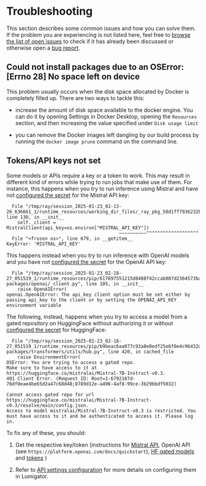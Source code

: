 # Troubleshooting

This section describes some common issues and how you can solve them.
If the problem you are experiencing is not listed here, feel free to
[browse the list of open issues](https://github.com/mozilla-ai/lumigator/issues)
to check if it has already been discussed or otherwise open a
[bug report](https://github.com/mozilla-ai/lumigator/issues/new?template=bug_report.yaml).

## Could not install packages due to an OSError: [Errno 28] No space left on device

This problem usually occurs when the disk space allocated by Docker is completely
filled up. There are two ways to tackle this:

- increase the amount of disk space available to the docker engine. You can do it
by opening Settings in Docker Desktop, opening the `Resources` section, and then
increasing the value specified under `Disk usage limit`

- you can remove the Docker images left dangling by our build process by running the
`docker image prune` command on the command line.


## Tokens/API keys not set

Some models or APIs require a key or a token to work. This may result in different
kind of errors while trying to run jobs that make use of them. For instance, this
happens when you try to run inference using Mistral and have not [configured the secret](../operations-guide/configuration.html#api-settings) for the Mistral API key:

```
  File "/tmp/ray/session_2025-01-23_02-13-26_636661_1/runtime_resources/working_dir_files/_ray_pkg_58d1ff7936232bdd/model_clients.py", line 130, in __init__
    self._client = MistralClient(api_key=os.environ["MISTRAL_API_KEY"])
                                         ~~~~~~~~~~^^^^^^^^^^^^^^^^^^^
  File "<frozen os>", line 679, in __getitem__
KeyError: 'MISTRAL_API_KEY'
```

This happens instead when you try to run inference with OpenAI models and you have
not [configured the secret](../operations-guide/configuration.html#api-settings) for the OpenAI API key:

```
  File "/tmp/ray/session_2025-01-23_02-18-27_051519_1/runtime_resources/pip/617697551215d8488f42ccab087d2364573ba842/virtualenv/lib/python3.11/site-packages/openai/_client.py", line 105, in __init__
    raise OpenAIError(
openai.OpenAIError: The api_key client option must be set either by passing api_key to the client or by setting the OPENAI_API_KEY environment variable
```

The following, instead, happens when you try to access a model from a gated repository
on HuggingFace without authorizing it or without [configured the secret](../operations-guide/configuration.html#api-settings) for HuggingFace:

```
  File "/tmp/ray/session_2025-01-23_02-18-27_051519_1/runtime_resources/pip/b9beac6aa077c93a8e0edf25e6f0e4c96432df34/virtualenv/lib/python3.11/site-packages/transformers/utils/hub.py", line 420, in cached_file
    raise EnvironmentError(
OSError: You are trying to access a gated repo.
Make sure to have access to it at https://huggingface.co/mistralai/Mistral-7B-Instruct-v0.3.
401 Client Error. (Request ID: Root=1-6792187d-76df0eae4be65d2a47c68d48;8789d12e-a496-4af8-99ce-3b29bbdf5032)

Cannot access gated repo for url https://huggingface.co/mistralai/Mistral-7B-Instruct-v0.3/resolve/main/config.json.
Access to model mistralai/Mistral-7B-Instruct-v0.3 is restricted. You must have access to it and be authenticated to access it. Please log in.
```

To fix any of these, you should:

1. Get the respective key/token (instructions for
[Mistral API](https://docs.mistral.ai/getting-started/quickstart/),
OpenAI API (see `https://platform.openai.com/docs/quickstart`),
[HF gated models](https://huggingface.co/docs/hub/models-gated) and
[tokens](https://huggingface.co/docs/hub/en/security-tokens#how-to-manage-user-access-tokens)
)

2. Refer to [API settings configuration](../operations-guide/configuration#api-settings) for more details on configuring them in Lumigator.
